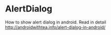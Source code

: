 # AlertDialog
How to show alert dialog in android. Read in detail http://androidwithtea.info/alert-dialog-in-android/
